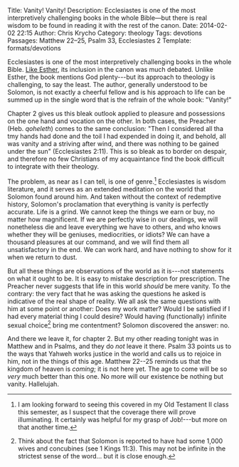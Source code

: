Title: Vanity! Vanity!
Description: Ecclesiastes is one of the most interpretively challenging books in the whole Bible—but there is real wisdom to be found in reading it with the rest of the canon.
Date: 2014-02-02 22:15
Author: Chris Krycho
Category: theology
Tags: devotions
Passages: Matthew 22–25, Psalm 33, Ecclesiastes 2
Template: formats/devotions

Ecclesiastes is one of the most interpretively challenging books in the whole Bible. [Like Esther](/2014/ordinary-means-the-silence-of-god/), its inclusion in the canon was much debated. Unlike Esther, the book mentions God plenty---but its approach to theology is challenging, to say the least. The author, generally understood to be Solomon, is not exactly a cheerful fellow and is his approach to life can be summed up in the single word that is the refrain of the whole book: "Vanity!"

Chapter 2 gives us this bleak outlook applied to pleasure and possessions on the one hand and vocation on the other. In both cases, the Preacher (Heb. *qoheleth*) comes to the same conclusion: "Then I considered all tha tmy hands had done and the toil I had expended in doing it, and behold, all was vanity and a striving after wind, and there was nothing to be gained under the sun" (Ecclesiastes 2:11). This is so bleak as to border on despair, and therefore no few Christians of my acquaintance find the book difficult to integrate with their theology.

The problem, as near as I can tell, is one of genre.[^genre] Ecclesiastes is wisdom literature, and it serves as an extended meditation on the world that Solomon found around him. And taken without the context of redemptive history, Solomon's proclamation that everything is vanity is perfectly accurate. Life is a grind. We cannot keep the things we earn or buy, no matter how magnificent. If we are perfectly wise in our dealings, we will nonetheless die and leave everything we have to others, and who knows whether they will be geniuses, mediocrities, or idiots? We can have a thousand pleasures at our command, and we will find them all unsatisfactory in the end. We can work hard, and have nothing to show for it when we return to dust.

But all these things are observations of the world as it is---not statements on what it ought to be. It is easy to mistake description for prescription. The Preacher never suggests that life in this world *should* be mere vanity. To the contrary: the very fact that he was asking the questions he asked is indicative of the real shape of reality. We all ask the same questions with him at some point or another: Does my work matter? Would I be satisfied if I had every material thing I could desire? Would having (functionally) infinite sexual choice[^sex] bring me contentment? Solomon discovered the answer: no.

And there we leave it, for chapter 2. But my other reading tonight was in Matthew and in Psalms, and they do *not* leave it there. Psalm 33 points us to the ways that Yahweh works justice in the world and calls us to rejoice in him, not in the things of this age. Matthew 22--25 reminds us that the kingdom of heaven is *coming*; it is not here yet. The age to come will be so *very* much better than this one. No more will our existence be nothing but vanity. Hallelujah.

[^genre]: I am looking forward to seeing this covered in my Old Testament II class this semester, as I suspect that the coverage there will prove illuminating. It certainly was helpful for my grasp of Job!---but  more on that another time.

[^sex]: Think about the fact that Solomon is reported to have had some 1,000 wives and concubines (see 1 Kings 11:3). This may not be infinite in the strictest sense of the word... but it is close enough.